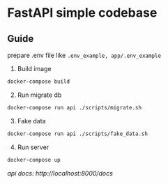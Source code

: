 # FastAPI simple codebase

## Guide
prepare .env file like `.env_example, app/.env_example`  
1. Build image
```bash
docker-compose build
```
2. Run migrate db
```bash
docker-compose run api ./scripts/migrate.sh
```
3. Fake data
```bash
docker-compose run api ./scripts/fake_data.sh
```
4. Run server
```bash
docker-compose up
```
*api docs: http://localhost:8000/docs*

